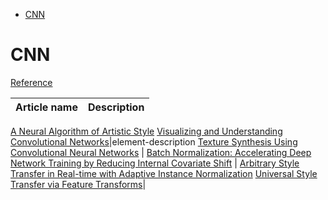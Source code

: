 <!--ts-->
   * [CNN](#cnn)

<!-- Added by: gil_diy, at: Mon 17 Jan 2022 11:37:59 IST -->

<!--te-->


# CNN


[Reference](https://youtu.be/8pp0Oa3t52s?list=PLBoQnSflObcmbfshq9oNs41vODgXG-608)

Article name | Description
------------|-----
[A Neural Algorithm of Artistic Style](https://arxiv.org/pdf/1508.06576.pdf)
[Visualizing and Understanding Convolutional Networks](https://arxiv.org/pdf/1311.2901.pdf)|element-description
[Texture Synthesis Using Convolutional Neural Networks](https://arxiv.org/pdf/1505.07376.pdf) | 
[Batch Normalization: Accelerating Deep Network Training by Reducing Internal Covariate Shift](https://arxiv.org/pdf/1502.03167.pdf) | 
[Arbitrary Style Transfer in Real-time with Adaptive Instance Normalization](https://arxiv.org/pdf/1703.06868.pdf)
[Universal Style Transfer via Feature Transforms](https://arxiv.org/pdf/1705.08086.pdf)| 
